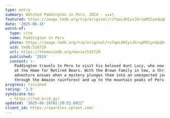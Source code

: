 ```yaml
---
type: entry
summary: Watched Paddington in Peru, 2024 - ★★★½
featured: https://image.tmdb.org/t/p/original/rzfqeLdHIysJGrspMICyedpqDqt.jpg
date: '2025-06-15'
watch-of:
  type: cite
  name: Paddington in Peru
  photo: https://image.tmdb.org/t/p/original/rzfqeLdHIysJGrspMICyedpqDqt.jpg
  uid: tmdb:516729
  url: https://themoviedb.org/movie/516729
  published: '2024'
  content: >-
    Paddington travels to Peru to visit his beloved Aunt Lucy, who now resides
    at the Home for Retired Bears. With the Brown Family in tow, a thrilling
    adventure ensues when a mystery plunges them into an unexpected journey
    through the Amazon rainforest and up to the mountain peaks of Peru.
progress: finished
rating: '3.5'
syndicate-to:
  - https://fed.brid.gy/
updated: '2025-06-16T02:20:52.882Z'
client_id: https://sparkles.sploot.com/
---
```

